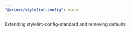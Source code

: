 ```yaml
---
"@primer/stylelint-config": minor
---
```


Extending stylelint-config-standard and removing defaults
